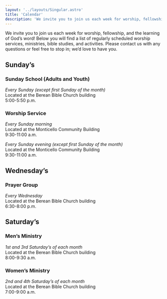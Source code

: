 ```yaml
---
layout: '../layouts/Singular.astro'
title: 'Calendar'
description: 'We invite you to join us each week for worship, fellowship, and the learning of God’s word!'
---
```


We invite you to join us each week for worship, fellowship, and the learning of God’s word! Below you will find a list of regularly scheduled worship services, ministries, bible studies, and activities. Please contact us with any questions or feel free to stop in; we’d love to have you.

## Sunday’s

### Sunday School (Adults and Youth)

_Every Sunday (except first Sunday of the month)_<br>
Located at the Berean Bible Church building<br>
5:00-5:50 p.m.

### Worship Service

_Every Sunday morning_<br>
Located at the Monticello Community Building<br>
9:30-11:00 a.m.

_Every Sunday evening (except first Sunday of the month)_<br>
Located at the Monticello Community Building<br>
9:30-11:00 a.m.

## Wednesday’s

### Prayer Group<br>

_Every Wednesday_<br>
Located at the Berean Bible Church building<br>
6:30-8:00 p.m.

## Saturday’s

### Men’s Ministry

_1st and 3rd Saturday’s of each month_<br>
Located at the Berean Bible Church building<br>
8:00-9:30 a.m.

### Women’s Ministry

_2nd and 4th Saturday’s of each month_<br>
Located at the Berean Bible Church building<br>
7:00-9:00 a.m.
